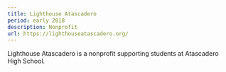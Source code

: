 ```yaml
---
title: Lighthouse Atascadero
period: early 2018
description: Nonprofit
url: https://lighthouseatascadero.org/
---
```


Lighthouse Atascadero is a nonprofit supporting students at Atascadero High School. 